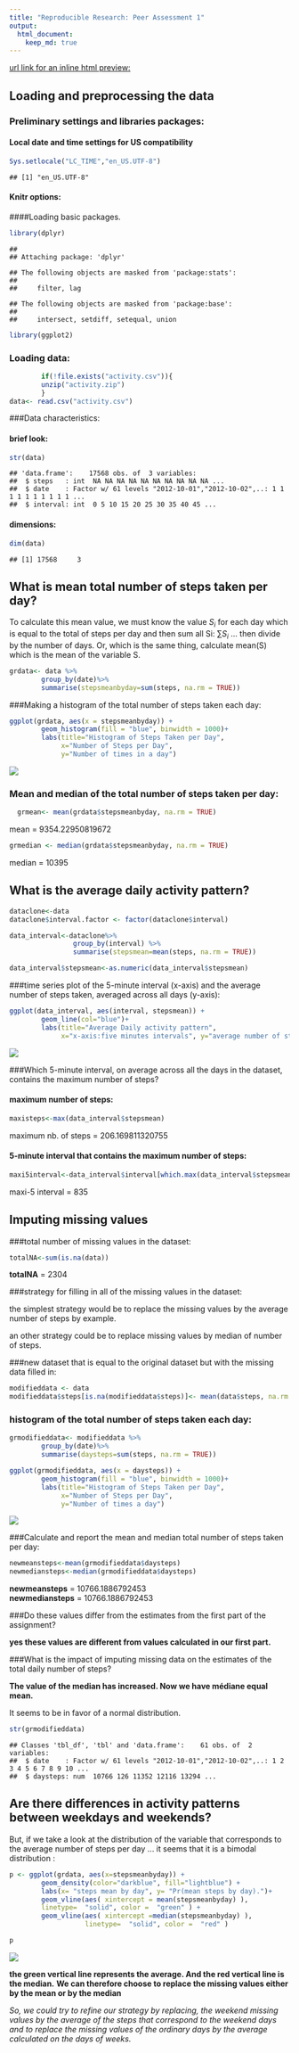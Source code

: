 ```yaml
---
title: "Reproducible Research: Peer Assessment 1"
output: 
  html_document:
    keep_md: true
---
```



[url link for an inline html preview:](http://htmlpreview.github.io/?https://github.com/chatard/RepData_PeerAssessment1/blob/master/PA1_template.html)

## Loading and preprocessing the data

### Preliminary settings and libraries packages:
#### Local date and time settings for US compatibility 


```r
Sys.setlocale("LC_TIME","en_US.UTF-8")
```

```
## [1] "en_US.UTF-8"
```

#### Knitr options:  



####Loading basic packages.


```r
library(dplyr)
```

```
## 
## Attaching package: 'dplyr'
```

```
## The following objects are masked from 'package:stats':
## 
##     filter, lag
```

```
## The following objects are masked from 'package:base':
## 
##     intersect, setdiff, setequal, union
```

```r
library(ggplot2)
```

### Loading data:  


```r
        if(!file.exists("activity.csv")){
        unzip("activity.zip")
        }
data<- read.csv("activity.csv")
```


###Data characteristics:

#### brief look:  


```r
str(data)
```

```
## 'data.frame':	17568 obs. of  3 variables:
##  $ steps   : int  NA NA NA NA NA NA NA NA NA NA ...
##  $ date    : Factor w/ 61 levels "2012-10-01","2012-10-02",..: 1 1 1 1 1 1 1 1 1 1 ...
##  $ interval: int  0 5 10 15 20 25 30 35 40 45 ...
```

#### dimensions:


```r
dim(data)
```

```
## [1] 17568     3
```

## What is mean total number of steps taken per day?

To calculate this mean value,  we must know the value $S_{i}$ for each day which is 
equal to the total of steps per day and then sum all Si: $\sum S_{i}$ ... then divide by 
the number of days. 
Or, which is the same thing, calculate mean(S)
which is the mean of the variable S.


```r
grdata<- data %>%
        group_by(date)%>%
        summarise(stepsmeanbyday=sum(steps, na.rm = TRUE))
```




###Making a histogram of the total number of steps taken each day:        


```r
ggplot(grdata, aes(x = stepsmeanbyday)) + 
        geom_histogram(fill = "blue", binwidth = 1000)+
        labs(title="Histogram of Steps Taken per Day", 
             x="Number of Steps per Day",
             y="Number of times in a day")
```

![](PA1_template_files/figure-html/histogram1-1.png)<!-- -->


### Mean and median of the total number of steps taken per day:  
    


```r
  grmean<- mean(grdata$stepsmeanbyday, na.rm = TRUE)
```
  mean  =   9354.22950819672
  

```r
grmedian <- median(grdata$stepsmeanbyday, na.rm = TRUE)
```

median =   10395


## What is the average daily activity pattern?  



```r
dataclone<-data 
dataclone$interval.factor <- factor(dataclone$interval)
```


```r
data_interval<-dataclone%>% 
                group_by(interval) %>%
                summarise(stepsmean=mean(steps, na.rm = TRUE))
```



```r
data_interval$stepsmean<-as.numeric(data_interval$stepsmean)
```

###time series plot  of the 5-minute interval (x-axis) and the average number of steps taken, averaged across all days (y-axis):   


```r
ggplot(data_interval, aes(interval, stepsmean)) +
        geom_line(col="blue")+
        labs(title="Average Daily activity pattern",
             x="x-axis:five minutes intervals", y="average number of steps")
```

![](PA1_template_files/figure-html/dayaveragefig-1.png)<!-- -->

###Which 5-minute interval, on average across all the days in the dataset, contains the maximum number of steps?  

#### maximum number of steps:


```r
maxisteps<-max(data_interval$stepsmean)
```

maximum nb. of steps = 206.169811320755

#### 5-minute interval that contains the maximum number of steps:


```r
maxi5interval<-data_interval$interval[which.max(data_interval$stepsmean)]
```

maxi-5 interval = 835

## Imputing missing values

###total number of missing values in the dataset:   


```r
totalNA<-sum(is.na(data))
```

**totalNA** = 2304  

###strategy for filling in all of the missing values in the dataset:

the simplest strategy would be to replace the missing values by the average number of steps  by example. 

an other strategy could be to replace missing values by median of number of steps.

###new dataset that is equal to the original dataset but with the missing data filled in:


```r
modifieddata <- data
modifieddata$steps[is.na(modifieddata$steps)]<- mean(data$steps, na.rm = TRUE)
```

### histogram of the total number of steps taken each day:  


```r
grmodifieddata<- modifieddata %>%
        group_by(date)%>%
        summarise(daysteps=sum(steps, na.rm = TRUE))
```


```r
ggplot(grmodifieddata, aes(x = daysteps)) + 
        geom_histogram(fill = "blue", binwidth = 1000)+
        labs(title="Histogram of Steps Taken per Day", 
             x="Number of Steps per Day",
             y="Number of times a day")
```

![](PA1_template_files/figure-html/histogram2-1.png)<!-- -->

###Calculate and report the mean and median total number of steps taken per day:  


```r
newmeansteps<-mean(grmodifieddata$daysteps)
newmediansteps<-median(grmodifieddata$daysteps)
```

**newmeansteps** = 10766.1886792453  
**newmediansteps** = 10766.1886792453

###Do these values differ from the estimates from the first part of the assignment?  


**yes these values are different from values calculated in our first part.**

###What is the impact of imputing missing data on the estimates of the total daily number of steps?

**The value of the median has increased. Now we have médiane equal mean.**

It seems to be in favor of a normal distribution.


```r
str(grmodifieddata)
```

```
## Classes 'tbl_df', 'tbl' and 'data.frame':	61 obs. of  2 variables:
##  $ date    : Factor w/ 61 levels "2012-10-01","2012-10-02",..: 1 2 3 4 5 6 7 8 9 10 ...
##  $ daysteps: num  10766 126 11352 12116 13294 ...
```


## Are there differences in activity patterns between weekdays and weekends?  


But, if we take a look at the distribution of the variable that corresponds to the average number of steps per day ... it seems that it is a bimodal distribution : 



```r
p <- ggplot(grdata, aes(x=stepsmeanbyday)) + 
        geom_density(color="darkblue", fill="lightblue") +
        labs(x= "steps mean by day", y= "Pr(mean steps by day).")+
        geom_vline(aes( xintercept = mean(stepsmeanbyday) ),
        linetype=  "solid", color =  "green" ) +
        geom_vline(aes( xintercept =median(stepsmeanbyday) ),
                   linetype=  "solid", color =  "red" ) 
```


```r
p  
```

![](PA1_template_files/figure-html/unnamed-chunk-5-1.png)<!-- -->


**the green vertical line represents the average. And the red vertical line is the median.**
**We can therefore choose to replace the missing values either by the mean or by the median**







*So, we could try to refine our strategy by replacing, the weekend missing values by the average of the steps that correspond to the weekend days and to replace the missing values of the ordinary days by the average calculated on the days of weeks.*
